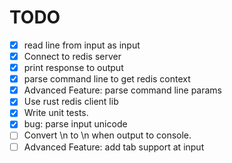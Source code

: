 # TODO

- [x] read line from input as input
- [x] Connect to redis server
- [x] print response to output
- [x] parse command line to get redis context
- [x] Advanced Feature: parse command line params
- [x] Use rust redis client lib
- [x] Write unit tests.
- [x] bug: parse input unicode
- [ ] Convert \n to \\n when output to console.
- [ ] Advanced Feature: add tab support at input
